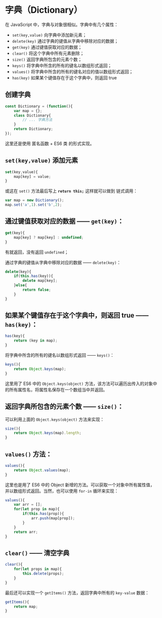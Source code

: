 字典（Dictionary）
==========
在 JavaScript 中，字典与对象很相似。字典中有几个属性：
+ `set(key,value)` 向字典中添加新元素；
+ `delete(key)` 通过字典的键值从字典中移除对应的数据；
+ `get(key)` 通过键值获取对应的数据；
+ `clear()` 将这个字典中所有元素删除；
+ `size()` 返回字典所包含的元素个数；
+ `keys()` 将字典中所含的所有的键名以数组形式返回；
+ `values()` 将字典中所含的所有的键名对应的值以数组形式返回；
+ `has(key)` 如果某个键值存在于这个字典中，则返回 true  

创建字典
-----------
```js
const Dictionary = (function(){
    var map = {};
    class Dictionary{
        // ... 字典方法
    }
    return Dictionary;
});
```
这里还是使用 匿名函数 + ES6 类 的形式实现。  

`set(key,value)` 添加元素
---------
```javascript
set(key,value){
    map[key] = value;
}
```
或这在 `set()` 方法最后写上 **`return this;`** 这样就可以做到 链式调用：
```js
var map = new Dictionary();
map.set('a',1).set('b',2);
```
通过键值获取对应的数据 —— `get(key)`：
-------
```js
get(key){
    map[key] ? map[key] : undefined;
}
```
有就返回，没有返回 `undefined`；  

通过字典的键值从字典中移除对应的数据 —— `delete(key)`：
```js
delete(key){
    if(this.has(key)){
        delete map[key];
    }else{
        return false;
    }
}
```
如果某个键值存在于这个字典中，则返回 true —— `has(key)`：
-----
```js
has(key){
    return (key in map);
}
```
将字典中所含的所有的键名以数组形式返回 —— `keys()`：
```js
keys(){
    return Object.keys(map);
}
```
这里用了 ES6 中的 `Object.keys(object)` 方法，该方法可以遍历出传入的对象中的所有属性名，将属性名保存在一个数组当中并返回。  

返回字典所包含的元素个数 —— `size()`：
-----
可以利用上面的 `Object.keys(object)` 方法来实现：
```js
size(){
    return Object.keys(map).length;
}
```
`values()` 方法：
------
```js
values(){
    return Object.values(map);
}
```
这里也是用了 ES6 中的 Object 新增的方法。可以获取一个对象中所有属性值，并以数组形式返回。当然，也可以使用 `for-in` 循环来实现：
```js
values(){
    var arr = [];
    for(let prop in map){
        if(this.has(prop)){
            arr.push(map[prop]);
        }
    }
    return arr;
}
```
`clear()` —— 清空字典
-----
```js
clear(){
    for(let props in map){
        this.delete(props);
    }
}
```

最后还可以实现一个 `getItems()` 方法，返回字典中所有的 `key-value` 数据：
```js
getItems(){
    return map;
}
```
